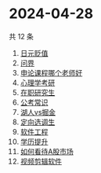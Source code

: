 # 2024-04-28

共 12 条

<!-- BEGIN -->
<!-- 最后更新时间 Sun Apr 28 2024 14:09:53 GMT+0800 (China Standard Time) -->

1. [日元贬值](https://www.zhihu.com/search?q=日元贬值)
1. [问界](https://www.zhihu.com/search?q=问界)
1. [申论课程哪个老师好](https://www.zhihu.com/search?q=申论课程哪个老师好)
1. [心理学考研](https://www.zhihu.com/search?q=心理学考研)
1. [在职研究生](https://www.zhihu.com/search?q=在职研究生)
1. [公考常识](https://www.zhihu.com/search?q=公考常识)
1. [湖人vs掘金](https://www.zhihu.com/search?q=湖人vs掘金)
1. [定向选调生](https://www.zhihu.com/search?q=定向选调生)
1. [软件工程](https://www.zhihu.com/search?q=软件工程)
1. [学历提升](https://www.zhihu.com/search?q=学历提升)
1. [如何看待A股市场](https://www.zhihu.com/search?q=如何看待A股市场)
1. [视频剪辑软件](https://www.zhihu.com/search?q=视频剪辑软件)

<!-- END -->

